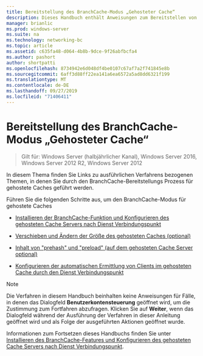 ```yaml
---
title: Bereitstellung des BranchCache-Modus „Gehosteter Cache“
description: Dieses Handbuch enthält Anweisungen zum Bereitstellen von BranchCache im Modus "gehosteter Cache" auf Computern unter Windows Server 2016 und Windows 10.
manager: brianlic
ms.prod: windows-server
ms.suite: na
ms.technology: networking-bc
ms.topic: article
ms.assetid: c635fa48-d064-4b8b-9dce-9f26abfbcfa4
ms.author: pashort
author: shortpatti
ms.openlocfilehash: 8734942e6d048df4be0107c67af7a2f741845e8b
ms.sourcegitcommit: 6aff3d88ff22ea141a6ea6572a5ad8dd6321f199
ms.translationtype: MT
ms.contentlocale: de-DE
ms.lasthandoff: 09/27/2019
ms.locfileid: "71406411"
---
```

# <a name="branchcache-hosted-cache-mode-deployment"></a>Bereitstellung des BranchCache-Modus „Gehosteter Cache“

>Gilt für: Windows Server (halbjährlicher Kanal), Windows Server 2016, Windows Server 2012 R2, Windows Server 2012

In diesem Thema finden Sie Links zu ausführlichen Verfahrens bezogenen Themen, in denen Sie durch den BranchCache-Bereitstellungs Prozess für gehostete Caches geführt werden.

Führen Sie die folgenden Schritte aus, um den BranchCache-Modus für gehostete Caches

- [Installieren der BranchCache-Funktion und Konfigurieren des gehosteten Cache Servers nach Dienst Verbindungspunkt](5-Bc-Feature-Scp.md)

- [Verschieben und Ändern der Größe des gehosteten Caches &#40;optional&#41;](6-Bc-Move-Resize-Cache.md)

- [Inhalt von "prehash" und "preload" &#40;auf dem gehosteten Cache Server optional&#41;](7-Bc-Prehash-Preload.md)

- [Konfigurieren der automatischen Ermittlung von Clients im gehosteten Cache durch den Dienst Verbindungspunkt](10-Bc-Client-By-Scp.md)

>[!NOTE]
>Die Verfahren in diesem Handbuch beinhalten keine Anweisungen für Fälle, in denen das Dialogfeld **Benutzerkontensteuerung** geöffnet wird, um die Zustimmung zum Fortfahren abzufragen. Klicken Sie auf **Weiter**, wenn das Dialogfeld während der Ausführung der Verfahren in dieser Anleitung geöffnet wird und als Folge der ausgeführten Aktionen geöffnet wurde.

Informationen zum Fortsetzen dieses Handbuchs finden Sie unter [Installieren des BranchCache-Features und Konfigurieren des gehosteten Cache Servers nach Dienst Verbindungspunkt](5-Bc-Feature-Scp.md).
